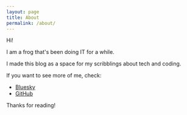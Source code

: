 ```yaml
---
layout: page
title: About
permalink: /about/
---
```


Hi!

I am a frog that's been doing IT for a while.

I made this blog as a space for my scribblings about tech and coding.

If you want to see more of me, check:
- [Bluesky](https://frogdoestech.bsky.social/)
- [GitHub](https://github.com/frogDoesTech)

Thanks for reading!